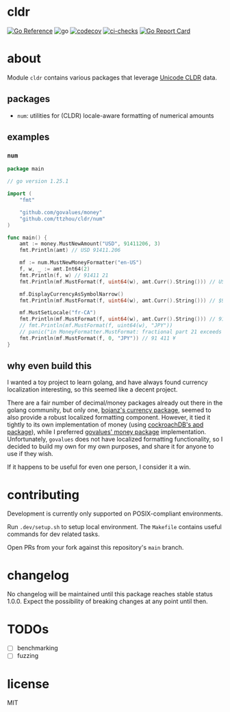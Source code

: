 # cldr

<!-- badges -->
[![Go Reference](https://pkg.go.dev/badge/github.com/ttzhou/cldr.svg)](https://pkg.go.dev/github.com/ttzhou/cldr)
![go](https://img.shields.io/github/go-mod/go-version/ttzhou/cldr)
[![codecov](https://codecov.io/gh/ttzhou/cldr/graph/badge.svg?token=SUU0ERUAST)](https://codecov.io/gh/ttzhou/cldr)
[![ci-checks](https://github.com/ttzhou/cldr/actions/workflows/ci.yml/badge.svg)](https://github.com/ttzhou/cldr/actions/workflows/ci.yml)
[![Go Report Card](https://goreportcard.com/badge/github.com/ttzhou/cldr)](https://goreportcard.com/report/github.com/ttzhou/cldr)

# about

Module `cldr` contains various packages that leverage [Unicode CLDR](https://cldr.unicode.org/) data.

## packages

- `num`: utilities for (CLDR) locale-aware formatting of numerical amounts

## examples

### `num`

```go
package main

// go version 1.25.1

import (
	"fmt"

	"github.com/govalues/money"
	"github.com/ttzhou/cldr/num"
)

func main() {
	amt := money.MustNewAmount("USD", 91411206, 3)
    fmt.Println(amt) // USD 91411.206

	mf := num.MustNewMoneyFormatter("en-US")
	f, w, _ := amt.Int64(2)
    fmt.Println(f, w) // 91411 21
	fmt.Println(mf.MustFormat(f, uint64(w), amt.Curr().String())) // USD 91,411.21

	mf.DisplayCurrencyAsSymbolNarrow()
	fmt.Println(mf.MustFormat(f, uint64(w), amt.Curr().String())) // $91,411.21

    mf.MustSetLocale("fr-CA")
	fmt.Println(mf.MustFormat(f, uint64(w), amt.Curr().String())) // 91 411,21 $
	// fmt.Println(mf.MustFormat(f, uint64(w), "JPY"))
    // panic("in MoneyFormatter.MustFormat: fractional part 21 exceeds scale 0 (JPY)")
	fmt.Println(mf.MustFormat(f, 0, "JPY")) // 91 411 ¥
}
```

## why even build this

I wanted a toy project to learn golang, and have always found currency
localization interesting, so this seemed like a decent project.

There are a fair number of decimal/money packages already out there in the
golang community, but only one, [bojanz's currency package](github.com/bojanz/currency), 
seemed to also provide a robust localized formatting component. However, it tied it tightly
to its own implementation of money (using [cockroachDB's apd package](github.com/cockroachdb/apd)), 
while I preferred [govalues' money package](github.com/govalues/money) implementation. 
Unfortunately, `govalues` does not have localized formatting functionality, 
so I decided to build my own for my own purposes, and share it for anyone to use if they wish.

If it happens to be useful for even one person, I consider it a win.

# contributing

Development is currently only supported on POSIX-compliant environments.

Run `.dev/setup.sh` to setup local environment. The `Makefile` contains useful commands for dev related tasks.

Open PRs from your fork against this repository's `main` branch.

# changelog

No changelog will be maintained until this package reaches stable status 1.0.0. Expect the possibility of breaking changes at any point until then.

# TODOs

- [ ] benchmarking
- [ ] fuzzing

# license

MIT
